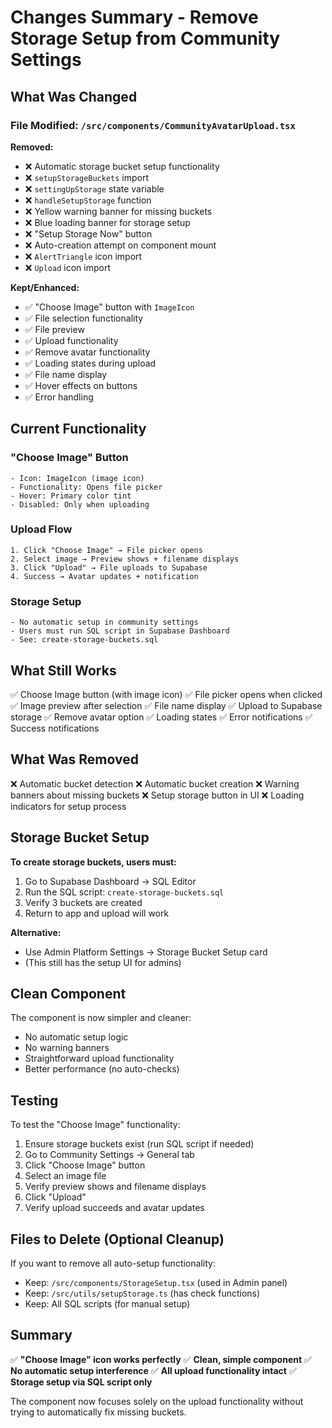 # Changes Summary - Remove Storage Setup from Community Settings

## What Was Changed

### File Modified: `/src/components/CommunityAvatarUpload.tsx`

**Removed:**
- ❌ Automatic storage bucket setup functionality
- ❌ `setupStorageBuckets` import
- ❌ `settingUpStorage` state variable
- ❌ `handleSetupStorage` function
- ❌ Yellow warning banner for missing buckets
- ❌ Blue loading banner for storage setup
- ❌ "Setup Storage Now" button
- ❌ Auto-creation attempt on component mount
- ❌ `AlertTriangle` icon import
- ❌ `Upload` icon import

**Kept/Enhanced:**
- ✅ "Choose Image" button with `ImageIcon` 
- ✅ File selection functionality
- ✅ File preview
- ✅ Upload functionality
- ✅ Remove avatar functionality
- ✅ Loading states during upload
- ✅ File name display
- ✅ Hover effects on buttons
- ✅ Error handling

## Current Functionality

### "Choose Image" Button
```
- Icon: ImageIcon (image icon)
- Functionality: Opens file picker
- Hover: Primary color tint
- Disabled: Only when uploading
```

### Upload Flow
```
1. Click "Choose Image" → File picker opens
2. Select image → Preview shows + filename displays
3. Click "Upload" → File uploads to Supabase
4. Success → Avatar updates + notification
```

### Storage Setup
```
- No automatic setup in community settings
- Users must run SQL script in Supabase Dashboard
- See: create-storage-buckets.sql
```

## What Still Works

✅ Choose Image button (with image icon)
✅ File picker opens when clicked
✅ Image preview after selection
✅ File name display
✅ Upload to Supabase storage
✅ Remove avatar option
✅ Loading states
✅ Error notifications
✅ Success notifications

## What Was Removed

❌ Automatic bucket detection
❌ Automatic bucket creation
❌ Warning banners about missing buckets
❌ Setup storage button in UI
❌ Loading indicators for setup process

## Storage Bucket Setup

**To create storage buckets, users must:**

1. Go to Supabase Dashboard → SQL Editor
2. Run the SQL script: `create-storage-buckets.sql`
3. Verify 3 buckets are created
4. Return to app and upload will work

**Alternative:**
- Use Admin Platform Settings → Storage Bucket Setup card
- (This still has the setup UI for admins)

## Clean Component

The component is now simpler and cleaner:
- No automatic setup logic
- No warning banners
- Straightforward upload functionality
- Better performance (no auto-checks)

## Testing

To test the "Choose Image" functionality:

1. Ensure storage buckets exist (run SQL script if needed)
2. Go to Community Settings → General tab
3. Click "Choose Image" button
4. Select an image file
5. Verify preview shows and filename displays
6. Click "Upload"
7. Verify upload succeeds and avatar updates

## Files to Delete (Optional Cleanup)

If you want to remove all auto-setup functionality:
- Keep: `/src/components/StorageSetup.tsx` (used in Admin panel)
- Keep: `/src/utils/setupStorage.ts` (has check functions)
- Keep: All SQL scripts (for manual setup)

## Summary

✅ **"Choose Image" icon works perfectly**
✅ **Clean, simple component**
✅ **No automatic setup interference**
✅ **All upload functionality intact**
✅ **Storage setup via SQL script only**

The component now focuses solely on the upload functionality without trying to automatically fix missing buckets.
